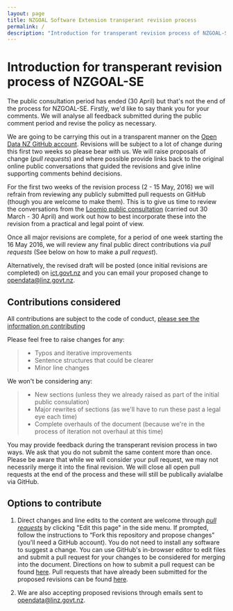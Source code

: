 ```yaml
---
layout: page
title: NZGOAL Software Extension transperant revision process
permalink: /
description: "Introduction for transperant revision process of NZGOAL-SE"
---
```

<div class="intro">

# Introduction for transperant revision process of NZGOAL-SE

The public consultation period has ended (30 April) but that's not the end of the process for NZGOAL-SE. Firstly, we'd like to say thank you for your comments. We will analyse all feedback submitted during the public comment period and revise the policy as necessary.

We are going to be carrying this out in a transparent manner on the [Open Data NZ GitHub account](https://github.com/opendatanz/nzgoal-se/). Revisions will be subject to a lot of change during this first two weeks so please bear with us. We will raise proposals of change (_pull requests_) and where possible provide links back to the original online public conversations that guided the revisions and give inline supporting comments behind decisions.
 
For the first two weeks of the revision process (2 - 15 May, 2016) we will refrain from reviewing any publicly submitted pull requests on GitHub (though you are welcome to make them). This is to give us time to review the conversations from the [Loomio public consultation](https://www.loomio.org/g/NohQxyr9/nzgoal-software-extension-discussion-of-draft) (carried out 30 March - 30 April) and work out how to best incorporate these into the revision from a practical and legal point of view. 
 
Once all major revisions are complete, for a period of one week starting the 16 May 2016, we will review any final public direct contributions via _pull requests_ (See below on how to make a _pull request_).
 
Alternatively, the revised draft will be posted (once initial revisions are completed) on [ict.govt.nz](https://www.ict.govt.nz/guidance-and-resources/open-government/new-zealand-government-open-access-and-licensing-nzgoal-framework/nzgoal-se/) and you can email your proposed change to [opendata@linz.govt.nz](mailto:opendata@linz.govt.nz).

## Contributions considered

All contributions are subject to the code of conduct, [please see the information on contributing](https://github.com/opendatanz/nzgoal-se/blob/master/CONTRIBUTING.md)

Please feel free to raise changes for any: 

 >* Typos and iterative improvements
 >* Sentence structures that could be clearer 
 >* Minor line changes

 We won't be considering any:

 >* New sections (unless they we already raised as part of the initial public consulation)
 >* Major rewrites of sections (as we'll have to run these past a legal eye each time)
 >* Complete overhauls of the document (because we're in the process of iteration not overhaul at this time)

You may provide feedback during the transperant revision process in two ways. We ask that you do not submit the same content more than once. Please be aware that while we will consider your pull request, we may not necessrily merge it into the final revision. We will close all open pull requests at the end of the process and these will still be publically avialalbe via GitHub. 

## Options to contribute

1. Direct changes and line edits to the content are welcome through [_pull requests_](https://help.github.com/articles/creating-a-pull-request) by clicking "Edit this page" in the side menu. If prompted, follow the instructions to “Fork this repository and propose changes” (you'll need a GitHub account). You do not need to install any software to suggest a change. You can use GitHub's in-browser editor to edit files and submit a pull request for your changes to be considered for merging into the document. Directions on how to submit a pull request can be found [here](https://help.github.com/articles/creating-a-pull-request). Pull requests that have already been submitted for the proposed revisions can be found [here](https://github.com/opendatanz/nzgoal-se/pulls?q=is%3Apr+is%3Aclosed).

2. We are also accepting proposed revisions through emails sent to [opendata@linz.govt.nz](mailto:opendata@linz.govt.nz).

</div>
